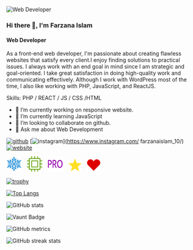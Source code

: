 ![Web Developer](https://scontent.fdac96-1.fna.fbcdn.net/v/t39.30808-6/468300333_122106995960645492_8152662826601013156_n.jpg?stp=dst-jpg_s960x960_tt6&_nc_cat=107&ccb=1-7&_nc_sid=cc71e4&_nc_eui2=AeF64fVj-nni2hWET2S6vaQUmFvXazolnyiYW9drOiWfKJ4xb1teYmn3JFf6gCafH8_0aLya7rVaYY5l_L8HoqEe&_nc_ohc=tvsUbai9RVAQ7kNvgG9I_Gc&_nc_zt=23&_nc_ht=scontent.fdac96-1.fna&_nc_gid=ADbYxb4giR_Tw7oK6VHorb5&oh=00_AYDGA2dHV6d8pxJIyX5PvOFJgzlMqLDjVchTW60Mxcif0g&oe=675C57E8)
### Hi there 👋, I'm Farzana Islam
#### Web Developer

As a front-end web developer, I'm passionate about creating flawless websites that satisfy every client.I enjoy finding solutions to practical issues. I always work with an end goal in mind since I am strategic and goal-oriented. I take great satisfaction in doing high-quality work and communicating effectively. Although I work with WordPress most of the time, I also like working with PHP, JavaScript, and ReactJS.


Skills: PHP / REACT / JS / CSS /HTML

- 🔭 I’m currently working on responsive website. 
- 🌱 I’m currently learning JavaScript 
- 👯 I’m looking to collaborate on github. 
- 💬 Ask me about Web Development 


[<img src='https://cdn.jsdelivr.net/npm/simple-icons@3.0.1/icons/github.svg' alt='github' height='40'>](https://github.com/farzanacoder)  [<img src='https://cdn.jsdelivr.net/npm/simple-icons@3.0.1/icons/instagram.svg' alt='instagram' height='40'>](https://www.instagram.com/ farzanaislam_10/)  [<img src='https://cdn.jsdelivr.net/npm/simple-icons@3.0.1/icons/icloud.svg' alt='website' height='40'>](https://web.facebook.com/profile.php?id=61569364760662&mibextid=ZbWKwL)  

<a href='https://archiveprogram.github.com/'><img src='https://raw.githubusercontent.com/acervenky/animated-github-badges/master/assets/acbadge.gif' width='40' height='40'></a> <a href='https://docs.github.com/en/developers'><img src='https://raw.githubusercontent.com/acervenky/animated-github-badges/master/assets/devbadge.gif' width='40' height='40'></a> <a href='https://github.com/pricing'><img src='https://raw.githubusercontent.com/acervenky/animated-github-badges/master/assets/pro.gif' width='40' height='40'></a> <a href='https://stars.github.com/'><img src='https://raw.githubusercontent.com/acervenky/animated-github-badges/master/assets/starbadge.gif' width='35' height='35'></a> <a href='https://docs.github.com/en/github/supporting-the-open-source-community-with-github-sponsors'><img src='https://raw.githubusercontent.com/acervenky/animated-github-badges/master/assets/sponsorbadge.gif' width='35' height='35'></a> 

[![trophy](https://github-profile-trophy.vercel.app/?username=farzanacoder)](https://github.com/ryo-ma/github-profile-trophy)

[![Top Langs](https://github-readme-stats.vercel.app/api/top-langs/?username=farzanacoder)](https://github.com/anuraghazra/github-readme-stats)

![GitHub stats](https://github-readme-stats.vercel.app/api?username=farzanacoder&show_icons=true&count_private=true)  

![Vaunt Badge](https://api.vaunt.dev/v1/github/entities/farzanacoder/contributions?format=svg&private=true)  

![GitHub metrics](https://metrics.lecoq.io/farzanacoder)  

![GitHub streak stats](https://streak-stats.demolab.com/?user=farzanacoder)  

